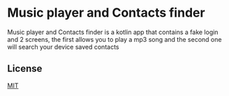 # Music player and Contacts finder

Music player and Contacts finder is a kotlin app that contains a fake login and 2 screens, the first allows you to play a mp3 song and the second one will search your device saved contacts

## License

[MIT](https://choosealicense.com/licenses/mit/)
